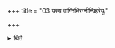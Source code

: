 +++
title = "03 यस्य वाग्निभिरग्नीन्विहरेयुः"

+++

<details><summary>थिते</summary>

3. Or at the time of preparing the sacrificial place some mix the fires of one with those of the others.
</details>
